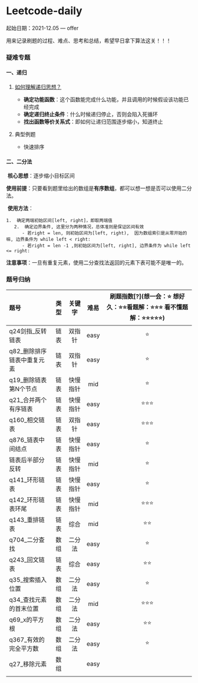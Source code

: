 # Leetcode-daily

起始日期：2021-12.05 — offer

用来记录刷题的过程、难点、思考和总结，希望早日拿下算法这关！！！

### **疑难专题**

#### 一、递归

1. [如何理解递归思想？](https://www.zhihu.com/question/31412436)

   - **确定功能函数**：这个函数能完成什么功能，并且调用的时候假设该功能已经完成
   - **确定递归终止条件**：什么时候递归停止，否则会陷入死循环
   - **找出函数等价关系式**：即如何让递归范围逐步缩小，知道终止

2. 典型例题

   - 快速排序

#### 二、二分法

​	**核心思想**：逐步缩小目标区间

​	**使用前提**：只要看到题里给出的数组是**有序数组**，都可以想一想是否可以使用二分法。

​	**使用方法**：

    1.  确定两端初始区间[left, right]，即取两端值
       2.  确定边界条件, 这里分为两种情况，总体准则是保证区间有效
          - 若right = len, 则初始区间为[left, right),  因为数组索引是从零开始的嘛, 边界条件为 while left < right:   
          - 若right = len -1 ,则初始区间为[left, right], 边界条件为 while left <= right:

​	**注意事项**：一旦有重复元素，使用二分查找法返回的元素下表可能不是唯一的。



### 题号归纳

| 题号                       | 类型 |  关键字  | 难易 | 刷题指数[?](想一会：⭐ 想好久：⭐⭐看题解：⭐⭐⭐ 看不懂题解：⭐⭐⭐⭐⭐) |
| :------------------------- | :--: | :------: | :--: | :----------------------------------------------------------: |
| q24剑指_反转链表           | 链表 |  双指针  | easy |                              ⭐                               |
| q82_删除排序链表中重复元素 | 链表 |  双指针  | easy |                              ⭐                               |
| q19_删除链表第N个节点      | 链表 | 快慢指针 | mid  |                              ⭐                               |
| q21_合并两个有序链表       | 链表 | 快慢指针 | easy |                             ⭐⭐⭐                              |
| q160_相交链表              | 链表 |  双指针  | easy |                             ⭐⭐⭐                              |
| q876_链表中间结点          | 链表 | 快慢指针 | easy |                              ⭐                               |
| 链表后半部分反转           | 链表 | 快慢指针 | mid  |                              ⭐                               |
| q141_环形链表              | 链表 | 快慢指针 | easy |                              ⭐                               |
| q142_环形链表环尾          | 链表 | 快慢指针 | mid  |                             ⭐⭐⭐                              |
| q143_重排链表              | 链表 |   综合   | mid  |                              ⭐⭐                              |
| q704_二分查找              | 数组 |  二分法  | easy |                              ⭐                               |
| q243_回文链表              | 链表 |   综合   | easy |                              ⭐⭐                              |
| q35_搜索插入位置           | 数组 |  二分法  | easy |                              ⭐                               |
| q34_查找元素的首末位置     | 数组 |  二分法  | mid  |                             ⭐⭐⭐                              |
| q69_x的平方根              | 数组 |  二分法  | easy |                              ⭐⭐                              |
| q367_有效的完全平方数      | 数组 |  二分法  | easy |                              ⭐                               |
| q27_移除元素               | 数组 |          | easy |                                                              |
|                            |      |          |      |                                                              |













